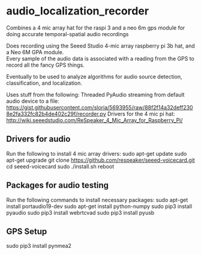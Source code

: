 # audio_localization_recorder
Combines a 4 mic array hat for the raspi 3 and a neo 6m gps module for doing accurate temporal-spatial audio recordings

Does recording using the Seeed Studio 4-mic array raspberry pi 3b hat, and a Neo 6M GPA module.  
Every sample of the audio data is associated with a reading from the GPS to record all the fancy GPS things.

Eventually to be used to analyze algorithms for audio source detection, classification, and localization.

Uses stuff from the following:
Threaded PyAudio streaming from default audio device to a file:
https://gist.githubusercontent.com/sloria/5693955/raw/88f2f14a32deff2308e2fa332fc82b4de402c29f/recorder.py
Drivers for the 4 mic pi hat:
http://wiki.seeedstudio.com/ReSpeaker_4_Mic_Array_for_Raspberry_Pi/

## Drivers for audio
Run the following to install 4 mic array drivers:
sudo apt-get update
sudo apt-get upgrade
git clone https://github.com/respeaker/seeed-voicecard.git
cd seeed-voicecard
sudo ./install.sh
reboot

## Packages for audio testing
Run the following commands to install necessary packages:
sudo apt-get install portaudio19-dev
sudo apt-get install python-numpy 
sudo pip3 install pyaudio
sudo pip3 install webrtcvad
sudo pip3 install pyusb

## GPS Setup
sudo pip3 install pynmea2
